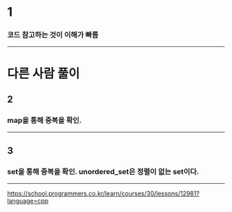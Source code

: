 # 1

### 코드 참고하는 것이 이해가 빠름

----------------------------

# 다른 사람 풀이

## 2

### map을 통해 중복을 확인.

----------------------------

## 3

### set을 통해 중복을 확인. unordered_set은 정렬이 없는 set이다.
----------------------------

https://school.programmers.co.kr/learn/courses/30/lessons/12981?language=cpp